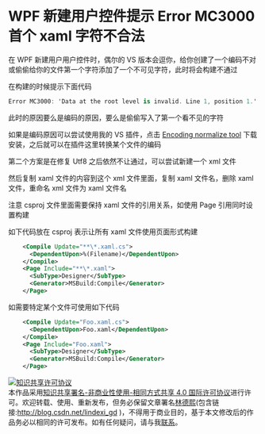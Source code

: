 # WPF 新建用户控件提示 Error MC3000 首个 xaml 字符不合法

在 WPF 新建用户用户控件时，偶尔的 VS 版本会逗你，给你创建了一个编码不对或偷偷给你的文件第一个字符添加了一个不可见字符，此时将会构建不通过

<!--more-->
<!-- CreateTime:6/1/2020 10:26:50 AM -->



在构建的时候提示下面代码

```csharp
Error MC3000: 'Data at the root level is invalid. Line 1, position 1.' XML is not valid. (1, 1)
```

此时的原因要么是编码的原因，要么是偷偷写入了第一个看不见的字符

如果是编码原因可以尝试使用我的 VS 插件，点击 [Encoding normalize tool](https://marketplace.visualstudio.com/items?itemName=lindexigd.vs-extension-18109) 下载安装，之后就可以在插件这里转换某个文件的编码

第二个方案是在修复 Utf8 之后依然不让通过，可以尝试新建一个 xml 文件

然后复制 xaml 文件的内容到这个 xml 文件里面，复制 xaml 文件名，删除 xaml 文件，重命名 xml 文件为 xaml 文件名

注意 csproj 文件里面需要保持 xaml 文件的引用关系，如使用 Page 引用同时设置构建

如下代码放在 csproj 表示让所有 xaml 文件使用页面形式构建

```xml
    <Compile Update="**\*.xaml.cs">
      <DependentUpon>%(Filename)</DependentUpon>
    </Compile>
    <Page Include="**\*.xaml">
      <SubType>Designer</SubType>
      <Generator>MSBuild:Compile</Generator>
    </Page>
```

如需要特定某个文件可使用如下代码

```xml
    <Compile Update="Foo.xaml.cs">
      <DependentUpon>Foo.xaml</DependentUpon>
    </Compile>
    <Page Include="Foo.xaml">
      <SubType>Designer</SubType>
      <Generator>MSBuild:Compile</Generator>
    </Page>
```

<a rel="license" href="http://creativecommons.org/licenses/by-nc-sa/4.0/"><img alt="知识共享许可协议" style="border-width:0" src="https://licensebuttons.net/l/by-nc-sa/4.0/88x31.png" /></a><br />本作品采用<a rel="license" href="http://creativecommons.org/licenses/by-nc-sa/4.0/">知识共享署名-非商业性使用-相同方式共享 4.0 国际许可协议</a>进行许可。欢迎转载、使用、重新发布，但务必保留文章署名[林德熙](http://blog.csdn.net/lindexi_gd)(包含链接:http://blog.csdn.net/lindexi_gd )，不得用于商业目的，基于本文修改后的作品务必以相同的许可发布。如有任何疑问，请与我[联系](mailto:lindexi_gd@163.com)。

